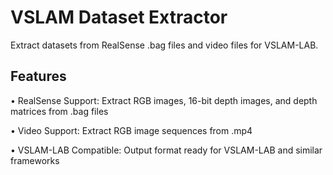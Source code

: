 # VSLAM Dataset Extractor

Extract datasets from RealSense .bag files and video files for VSLAM-LAB.

## Features

• RealSense Support: Extract RGB images, 16-bit depth images, and depth matrices from .bag files

• Video Support: Extract RGB image sequences from .mp4

• VSLAM-LAB Compatible: Output format ready for VSLAM-LAB and similar frameworks
